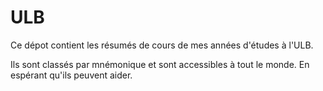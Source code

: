 # ULB
Ce dépot contient les résumés de cours de mes années d'études à l'ULB.

Ils sont classés par mnémonique et sont accessibles  à tout le monde. En espérant qu'ils peuvent aider.
